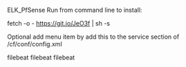 ELK_PfSense
Run from command line to install:

fetch -o - https://git.io/JeO3f | sh -s

Optional add menu item by add this to the service section of /cf/conf/config.xml

<service>
	<name>filebeat</name>
	<rcfile>filebeat</rcfile>
	<executable>filebeat</executable>
	<description><![CDATA[Filebeat service]]></description>
</service>
